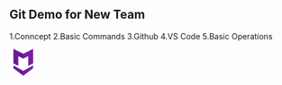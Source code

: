 ## Git Demo for New Team

1.Conncept 
2.Basic Commands
3.Github
4.VS Code
5.Basic Operations

![alt text][logo]

[logo]: https://github.com/adam-p/markdown-here/raw/master/src/common/images/icon48.png "Logo Title Text 2"
